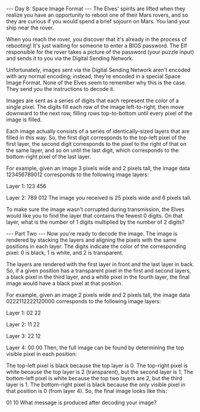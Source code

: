 --- Day 8: Space Image Format ---
The Elves' spirits are lifted when they realize you have an opportunity to reboot one of their Mars rovers, and so they are curious if you would spend a brief sojourn on Mars. You land your ship near the rover.

When you reach the rover, you discover that it's already in the process of rebooting! It's just waiting for someone to enter a BIOS password. The Elf responsible for the rover takes a picture of the password (your puzzle input) and sends it to you via the Digital Sending Network.

Unfortunately, images sent via the Digital Sending Network aren't encoded with any normal encoding; instead, they're encoded in a special Space Image Format. None of the Elves seem to remember why this is the case. They send you the instructions to decode it.

Images are sent as a series of digits that each represent the color of a single pixel. The digits fill each row of the image left-to-right, then move downward to the next row, filling rows top-to-bottom until every pixel of the image is filled.

Each image actually consists of a series of identically-sized layers that are filled in this way. So, the first digit corresponds to the top-left pixel of the first layer, the second digit corresponds to the pixel to the right of that on the same layer, and so on until the last digit, which corresponds to the bottom-right pixel of the last layer.

For example, given an image 3 pixels wide and 2 pixels tall, the image data 123456789012 corresponds to the following image layers:

Layer 1: 123
         456

Layer 2: 789
         012
The image you received is 25 pixels wide and 6 pixels tall.

To make sure the image wasn't corrupted during transmission, the Elves would like you to find the layer that contains the fewest 0 digits. On that layer, what is the number of 1 digits multiplied by the number of 2 digits?


--- Part Two ---
Now you're ready to decode the image. The image is rendered by stacking the layers and aligning the pixels with the same positions in each layer. The digits indicate the color of the corresponding pixel: 0 is black, 1 is white, and 2 is transparent.

The layers are rendered with the first layer in front and the last layer in back. So, if a given position has a transparent pixel in the first and second layers, a black pixel in the third layer, and a white pixel in the fourth layer, the final image would have a black pixel at that position.

For example, given an image 2 pixels wide and 2 pixels tall, the image data 0222112222120000 corresponds to the following image layers:

Layer 1: 02
         22

Layer 2: 11
         22

Layer 3: 22
         12

Layer 4: 00
         00
Then, the full image can be found by determining the top visible pixel in each position:

The top-left pixel is black because the top layer is 0.
The top-right pixel is white because the top layer is 2 (transparent), but the second layer is 1.
The bottom-left pixel is white because the top two layers are 2, but the third layer is 1.
The bottom-right pixel is black because the only visible pixel in that position is 0 (from layer 4).
So, the final image looks like this:

01
10
What message is produced after decoding your image?